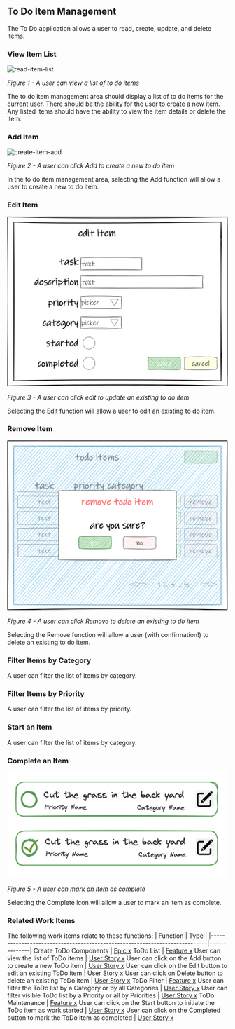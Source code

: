 ## To Do Item Management

The To Do application allows a user to read, create, update, and delete items.


### View Item List
   
   ![read-item-list](/.attachments/application-items-01-list.png)

   *Figure 1 - A user can view a list of to do items*

The to do item management area should display a list of to do items for the current user. There should be the ability for the user to create a new item. Any listed items should have the ability to view the item details or delete the item.


### Add Item

   ![create-item-add](/.attachments/application-items-02-add.png)

   *Figure 2 - A user can click Add to create a new to do item*

In the to do item management area, selecting the Add function will allow a user to create a new to do item.


### Edit Item

   ![update-item-edit](/.attachments/application-item-03-edit.png)

   *Figure 3 - A user can click edit to update an existing to do item*

Selecting the Edit function will allow a user to edit an existing to do item.


### Remove Item

   ![delete-item-remove](/.attachments/application-item-04-remove.png)

   *Figure 4 - A user can click Remove to delete an existing to do item*

Selecting the Remove function will allow a user (with confirmation!) to delete an existing to do item.


### Filter Items by Category

A user can filter the list of items by category.


### Filter Items by Priority

A user can filter the list of items by priority.


### Start an Item

A user can filter the list of items by category.


### Complete an Item

   ![complete-item-finish](/.attachments/todo-user-can-complete-an-item.png)

   *Figure 5 - A user can mark an item as complete*

Selecting the Complete icon will allow a user to mark an item as complete.


### Related Work Items

The following work items relate to these functions:
| Function                                                                   | Type         |
|----------------------------------------------------------------------------|--------------|
Create ToDo Components                                                       | [Epic x](../_workitems/edit/x/)
ToDo List                                                                    | [Feature x](../_workitems/edit/x/)
User can view the list of ToDo items                                         | [User Story x](../_workitems/edit/x/)
User can click on the Add button to create a new ToDo item                   | [User Story x](../_workitems/edit/x/)
User can click on the Edit button to edit an existing ToDo item              | [User Story x](../_workitems/edit/x/)
User can click on Delete button to delete an existing ToDo item              | [User Story x](../_workitems/edit/x/)
ToDo Filter                                                                  | [Feature x](../_workitems/edit/x/)
User can filter the ToDo list by a Category or by all Categories             | [User Story x](../_workitems/edit/x/)
User can filter visible ToDo list by a Priority or all by Priorities         | [User Story x](../_workitems/edit/x/)
ToDo Maintenance                                                             | [Feature x](../_workitems/edit/x/)
User can click on the Start button to initiate the ToDo item as work started | [User Story x](../_workitems/edit/x/)
User can click on the Completed button to mark the ToDo item as completed    | [User Story x](../_workitems/edit/x/)
